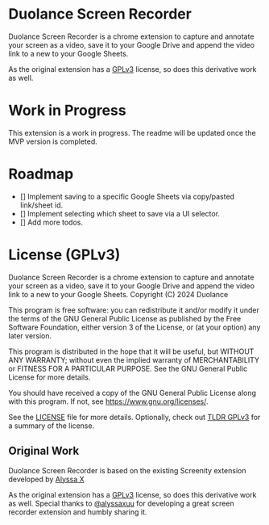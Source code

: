 # Duolance Screen Recorder
Duolance Screen Recorder is a chrome extension to capture and annotate your screen as a video, save it to your Google Drive and append the video link to a new to your Google Sheets.

As the original extension has a [GPLv3](https://github.com/alyssaxuu/screenity/blob/master/LICENSE) license, so does this derivative work as well.

# Work in Progress

This extension is a work in progress. The readme will be updated once the MVP version is completed.

# Roadmap

- [] Implement saving to a specific Google Sheets via copy/pasted link/sheet id.
- [] Implement selecting which sheet to save via a UI selector.
- [] Add more todos.

# License (GPLv3)

Duolance Screen Recorder is a chrome extension to capture and annotate your screen as a video, save it to your Google Drive and append the video link to a new to your Google Sheets.
Copyright (C) 2024 Duolance

This program is free software: you can redistribute it and/or modify
it under the terms of the GNU General Public License as published by
the Free Software Foundation, either version 3 of the License, or
(at your option) any later version.

This program is distributed in the hope that it will be useful,
but WITHOUT ANY WARRANTY; without even the implied warranty of
MERCHANTABILITY or FITNESS FOR A PARTICULAR PURPOSE.  See the
GNU General Public License for more details.

You should have received a copy of the GNU General Public License
along with this program.  If not, see <https://www.gnu.org/licenses/>.

See the [LICENSE](https://github.com/Duolance/duolance-screen-recorder/blob/master/LICENSE) file for more details. Optionally, check out [TLDR GPLv3](https://www.tldrlegal.com/license/gnu-general-public-license-v3-gpl-3) for a summary of the license.

## Original Work

Duolance Screen Recorder is based on the existing Screenity extension developed by [Alyssa X](https://alyssax.com)

As the original extension has a [GPLv3](https://github.com/alyssaxuu/screenity/blob/master/LICENSE) license, so does this derivative work as well. Special thanks to [@alyssaxuu](https://github.com/alyssaxuu) for developing a great screen recorder extension and humbly sharing it.